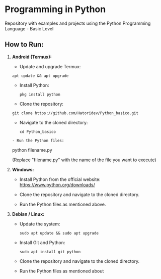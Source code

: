 # Programming in Python

Repository with examples and projects using the Python Programming Language - Basic Level

## How to Run:

1. **Android (Termux):**

   - Update and upgrade Termux:
   
     
    ```apt update && apt upgrade```
     
   
   - Install Python:
   
     
     ```pkg install python```
     
   
   - Clone the repository:
   
     
    ```git clone https://github.com/Hatoridev/Python_basico.git```
     
   
   - Navigate to the cloned directory:
   
     
     ```cd Python_basico```
     
   
   ```- Run the Python files:```
   
     
     python filename.py
     
   
     (Replace "filename.py" with the name of the file you want to execute)

2. **Windows:**

   - Install Python from the official website: https://www.python.org/downloads/
   
   - Clone the repository and navigate to the cloned directory.
   
   - Run the Python files as mentioned above.

3. **Debian / Linux:**

   - Update the system:
   
     
     ```sudo apt update && sudo apt upgrade```
    
   
   - Install Git and Python:
   
     
     ```sudo apt install git python```
     
   
   - Clone the repository and navigate to the cloned directory.
   
   - Run the Python files as mentioned about
